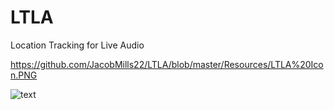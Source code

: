 # LTLA
Location Tracking for Live Audio

https://github.com/JacobMills22/LTLA/blob/master/Resources/LTLA%20Icon.PNG

![text](https://raw.githubusercontent.com/JacobMills22/LTLA/blob/master/Resources/LTLAIcon.png)
